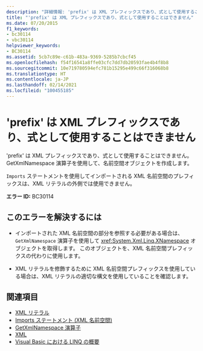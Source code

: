 ```yaml
---
description: "詳細情報: 'prefix' は XML プレフィックスであり、式として使用することはできません"
title: "'prefix' は XML プレフィックスであり、式として使用することはできません"
ms.date: 07/20/2015
f1_keywords:
- bc30114
- vbc30114
helpviewer_keywords:
- BC30114
ms.assetid: 5cb7c89e-c61b-483a-9369-5285b7cbcf45
ms.openlocfilehash: f54f16541a8ffe03cfc7dd7db20593fae4b4f8b8
ms.sourcegitcommit: 10e719780594efc781b15295e499c66f316068b8
ms.translationtype: HT
ms.contentlocale: ja-JP
ms.lasthandoff: 02/14/2021
ms.locfileid: "100455185"
---
```

# <a name="prefix-is-an-xml-prefix-and-cannot-be-used-as-an-expression"></a>'prefix' は XML プレフィックスであり、式として使用することはできません

'prefix' は XML プレフィックスであり、式として使用することはできません。 GetXmlNamespace 演算子を使用して、名前空間オブジェクトを作成します。  
  
 `Imports` ステートメントを使用してインポートされる XML 名前空間のプレフィックスは、XML リテラルの外側では使用できません。  
  
 **エラー ID:** BC30114  
  
## <a name="to-correct-this-error"></a>このエラーを解決するには  
  
- インポートされた XML 名前空間の部分を参照する必要がある場合は、 `GetXmlNamespace` 演算子を使用して <xref:System.Xml.Linq.XNamespace> オブジェクトを取得します。 このオブジェクトを、XML 名前空間プレフィックスの代わりに使用します。  
  
- XML リテラルを修飾するために XML 名前空間プレフィックスを使用している場合は、XML リテラルの適切な構文を使用していることを確認します。  
  
## <a name="see-also"></a>関連項目

- [XML リテラル](../language-reference/xml-literals/index.md)
- [Imports ステートメント (XML 名前空間)](../language-reference/statements/imports-statement-xml-namespace.md)
- [GetXmlNamespace 演算子](../language-reference/operators/getxmlnamespace-operator.md)
- [XML](../programming-guide/language-features/xml/index.md)
- [Visual Basic における LINQ の概要](../programming-guide/language-features/linq/introduction-to-linq.md)

